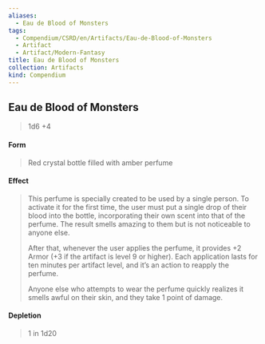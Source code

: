 ```yaml
---
aliases:
  - Eau de Blood of Monsters
tags:
  - Compendium/CSRD/en/Artifacts/Eau-de-Blood-of-Monsters
  - Artifact
  - Artifact/Modern-Fantasy
title: Eau de Blood of Monsters
collection: Artifacts
kind: Compendium
---
```

## Eau de Blood of Monsters
>1d6 +4
#### Form
> Red crystal bottle filled with amber perfume 

#### Effect
> This perfume is specially created to be used by a single person. To activate it for the first time, the user must put a single drop of their blood into the bottle, incorporating their own scent into that of the perfume. The result smells amazing to them but is not noticeable to anyone else. 
> 
> After that, whenever the user applies the perfume, it provides +2 Armor (+3 if the artifact is level 9 or higher). Each application lasts for ten minutes per artifact level, and it’s an action to reapply the perfume.
> 
> Anyone else who attempts to wear the perfume quickly realizes it smells awful on their skin, and they take 1 point of damage. 

#### Depletion 
>1 in 1d20

